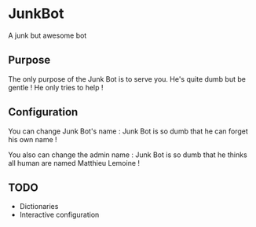 # JunkBot
A junk but awesome bot

## Purpose

The only purpose of the Junk Bot is to serve you.
He's quite dumb but be gentle ! He only tries to help !

## Configuration

You can change Junk Bot's name : Junk Bot is so dumb that he can forget his own name !

You also can change the admin name : Junk Bot is so dumb that he thinks all human are named Matthieu Lemoine !

## TODO

- Dictionaries
- Interactive configuration

